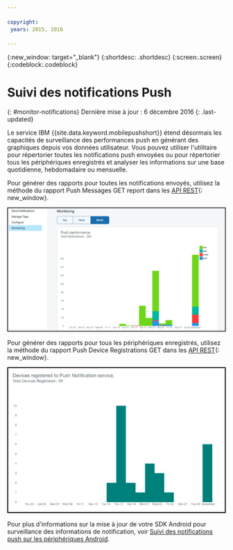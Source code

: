 ```yaml
---

copyright:
 years: 2015, 2016

---
```


{:new_window: target="_blank"}
{:shortdesc: .shortdesc}
{:screen:.screen}
{:codeblock:.codeblock}

# Suivi des notifications Push 
{: #monitor-notifications}
Dernière mise à jour : 6 décembre 2016
{: .last-updated}


Le service IBM {{site.data.keyword.mobilepushshort}} étend désormais les capacités de surveillance des performances push en générant des graphiques depuis vos données utilisateur. Vous
pouvez utiliser l'utilitaire pour répertorier toutes les notifications push envoyées ou pour répertorier tous les périphériques enregistrés et analyser les informations sur une base quotidienne, hebdomadaire ou mensuelle.

Pour générer des rapports pour toutes les notifications envoyés, utilisez la méthode du rapport Push Messages GET report dans les [API REST](https://mobile.{DomainName}/imfpush/){: new_window}. 

![Rapport Notifications envoyées](images/monitoring_messages.jpg)


Pour générer des rapports pour tous les périphériques enregistrés, utilisez la méthode du rapport Push Device Registrations GET dans les
[API REST](https://mobile.{DomainName}/imfpush/){: new_window}.

![Rapport Périphériques enregistrés](images/monitoring_devices.jpg)

Pour plus d'informations sur la mise à jour de votre SDK Android pour surveillance des informations de notification, voir [Suivi des notifications push sur les périphériques Android](c_android_enable.html#android_monitor).


 

